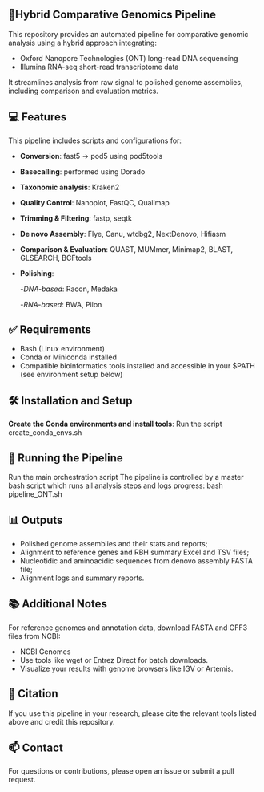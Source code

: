 ## 🧬Hybrid Comparative Genomics Pipeline

This repository provides an automated pipeline for comparative genomic analysis using a hybrid approach integrating:
- Oxford Nanopore Technologies (ONT) long-read DNA sequencing
- Illumina RNA-seq short-read transcriptome data

It streamlines analysis from raw signal to polished genome assemblies, including comparison and evaluation metrics.

## 💻 Features
This pipeline includes scripts and configurations for:

- **Conversion**: fast5 → pod5 using pod5tools

- **Basecalling**: performed using Dorado

- **Taxonomic analysis**: Kraken2

- **Quality Control**: Nanoplot, FastQC, Qualimap

- **Trimming & Filtering**: fastp, seqtk

- **De novo Assembly**: Flye, Canu, wtdbg2, NextDenovo, Hifiasm
  
- **Comparison & Evaluation**: QUAST, MUMmer, Minimap2, BLAST, GLSEARCH, BCFtools
    
- **Polishing**:

  -*DNA-based*: Racon, Medaka

  -*RNA-based*: BWA, Pilon


## ✅ Requirements
- Bash (Linux environment)
- Conda or Miniconda installed
- Compatible bioinformatics tools installed and accessible in your $PATH (see environment setup below)

## 🛠 Installation and Setup
**Create the Conda environments and install tools**:
Run the script create_conda_envs.sh

## 🚀 Running the Pipeline
Run the main orchestration script
The pipeline is controlled by a master bash script which runs all analysis steps and logs progress:
bash pipeline_ONT.sh

## 📊 Outputs
- Polished genome assemblies and their stats and reports;
- Alignment to reference genes and RBH summary Excel and TSV files;
- Nucleotidic and aminoacidic sequences from denovo assembly FASTA file;
- Alignment logs and summary reports.

## 📚 Additional Notes
For reference genomes and annotation data, download FASTA and GFF3 files from NCBI:
- NCBI Genomes
- Use tools like wget or Entrez Direct for batch downloads.
- Visualize your results with genome browsers like IGV or Artemis.

## 🧠 Citation
If you use this pipeline in your research, please cite the relevant tools listed above and credit this repository.

## 📫 Contact
For questions or contributions, please open an issue or submit a pull request.
